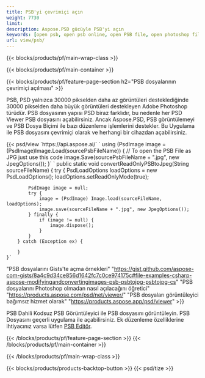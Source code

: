 ```yaml
---
title: PSB'yi çevrimiçi açın
weight: 7730
limit: 
description: Aspose.PSD gücüyle PSB'yi açın
keywords: [open psb, open psb online, open PSB file, open photoshop file, preview psb]
url: view/psb/
---
```


{{< blocks/products/pf/main-wrap-class >}}

{{< blocks/products/pf/main-container >}}

{{< blocks/products/pf/feature-page-section h2="PSB dosyalarının çevrimiçi açılması" >}}
<p>PSB, PSD yalnızca 30000 pikselden daha az görüntüleri desteklediğinde 30000 pikselden daha büyük görüntüleri destekleyen Adobe Photoshop türüdür. PSB dosyasının yapısı PSD biraz farklıdır, bu nedenle her PSD Viewer PSB dosyasını açabilirsiniz. Ancak Aspose.PSD, PSB görüntülemeyi ve PSB Dosya Biçimi ile bazı düzenleme işlemlerini destekler. Bu Uygulama ile PSB dosyasını çevrimiçi olarak ve herhangi bir cihazdan açabilirsiniz.</p>
{{< psd/view `https://api.aspose.ai/` 
`    using (PsdImage image = (PsdImage)Image.Load(sourcePsbFileName))
    {
	    // To open the PSB File as JPG just use this code
        image.Save(sourcePsbFileName + ".jpg",  new JpegOptions());
    }`  `    public static void convertReadOnlyPSBtoJpeg(String sourceFileName) {
        try {
            PsdLoadOptions loadOptions = new PsdLoadOptions();
            loadOptions.setReadOnlyMode(true);
            
            PsdImage image = null;
            try {
                image = (PsdImage) Image.load(sourceFileName, loadOptions);
                image.save(sourceFileName + ".jpg", new JpegOptions());
            } finally {
                if (image != null) {
                    image.dispose();
                }
            }
        } catch (Exception ex) {

        }
    }` 
"PSB dosyalarını Gists'te açma örnekleri" "https://gist.github.com/aspose-com-gists/8a4c9d34ce856d1642fc7c0ce974175c#file-examples-csharp-aspose-modifyingandconvertingimages-psb-psbtojpg-psbtojpg-cs" 
"PSB dosyalarını Photoshop olmadan nasıl açılacağını öğretici" "https://products.aspose.com/psd/net/viewer/" 
"PSB dosyaları görüntüleyici bağımsız hizmet olarak" "https://products.aspose.app/psd/viewer" >}}
<p>PSB Dahili Kodsuz PSB Görüntüleyici ile PSB dosyasını görüntüleyin. PSB Dosyasını geçerli uygulama ile açabilirsiniz. Ek düzenleme özelliklerine ihtiyacınız varsa lütfen <a href="https://products.aspose.app/psd/template-editor">PSB Editör</a>.</p>
{{< /blocks/products/pf/feature-page-section >}}
{{< /blocks/products/pf/main-container >}}


{{< /blocks/products/pf/main-wrap-class >}}

{{< blocks/products/products-backtop-button >}}
{{< psd/tize >}}
